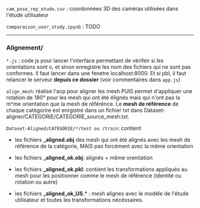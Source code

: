 `cam_pose_rep_etude.csv` : coordonnées 3D des caméras utilisées dans l'étude utilisateur

`comparaison_user_study.ipynb` : TODO

--- 

### Alignement/

`*.js` : code js pour lancer l'interface permettant de vérifeir si les orientations sont o, et sinon enregistre les nom des fichiers qui ne sont pas conformes. Il faut lancer dans une fenetre localhost:8000. Et si pbl, il faut relancer le serveur **depuis ce dossier** (voir commentaires dans `app.js`) 

`align_mesh`: réalise l'acp pour aligner les mesh PUIS permet d'appliquer une rotation de 180° pour les mesh qui ont été élignés mais qui n'ont pas la m^me orientation que la mesh de référénce. Le **mesh de référence** de chaque catégorire est enrgistré dans un fichier txt dans Dataset-aligner/CATEGORIE/CATEGORIE_source_mesh.txt.

`Dataset-Aligned/CATEGORIE/*/test ou /train`: contient 

- les fichiers **_aligned.obj** des mesh qui ont été alignés avec les mesh de référence de la catégorie, MAIS pas forcément avec la même orientation

- les fichiers **_aligned_ok.obj**:  alignés + même orentiation

- les fichiers **_aligned_ok.pkl**: contient les transformations appliqués au mesh pour les positionner comme le mesh de référence (identité ou rotation ou autre)

- les fichiers **_aligned_ok_US.*** : mesh alignés avec le modèle de l'étude utilisateur et toutes les transformations nécéssaires.
